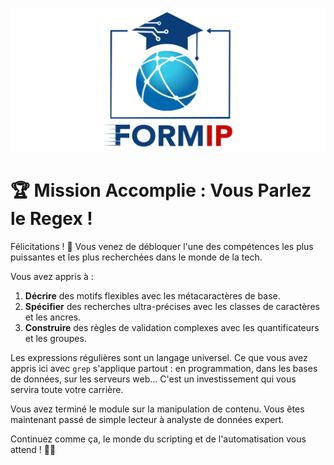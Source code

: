 ![Formip](../assets/formip_logo_padded.png)
# 🏆 Mission Accomplie : Vous Parlez le Regex !

Félicitations ! 🎉 Vous venez de débloquer l'une des compétences les plus puissantes et les plus recherchées dans le monde de la tech.

Vous avez appris à :
1. **Décrire** des motifs flexibles avec les métacaractères de base.
2. **Spécifier** des recherches ultra-précises avec les classes de caractères et les ancres.
3. **Construire** des règles de validation complexes avec les quantificateurs et les groupes.

Les expressions régulières sont un langage universel. Ce que vous avez appris ici avec `grep` s'applique partout : en programmation, dans les bases de données, sur les serveurs web... C'est un investissement qui vous servira toute votre carrière.

Vous avez terminé le module sur la manipulation de contenu. Vous êtes maintenant passé de simple lecteur à analyste de données expert.

Continuez comme ça, le monde du scripting et de l'automatisation vous attend ! 🐧✨